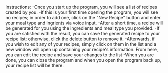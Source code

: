 Instructions:
-Once you start up the program, you will see a list of recipes created by you.
-If this is your first time opening the program, you will see no recipes; in order to add one, click on the "New Recipe" button and enter your meal type and ingrients via voice input.
-After a short time, a recipe will be generated for you using the ingredients and meal type you provided.
-If you are satisfied with the result, you can save the generated recipe to your recipe list; otherwise, click the delete button to remove it.
-Afterwards, if you wish to edit any of your recipes, simply click on them in the list and a new window will open up containing your recipe's information. From here, you can edit the recipe and save your changes to the list
-When you are done, you can close the program and when you open the program back up, your recipe list will be there.
